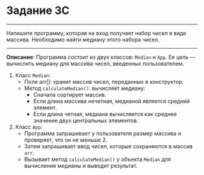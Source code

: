 # Задание 3C
***
Напишите программу, которая на вход получает набор чисел в виде массива. Необходимо найти медиану этого набора чисел. 
***
**Описание**: Программа состоит из двух классов: `Median` и `App`. Ее цель — вычислить медиану для массива чисел, введенных пользователем.
1. Класс `Median`:
    - Поле arr[]: хранит массив чисел, переданных в конструктор.
    - Метод `calculateMedian()`: вычисляет медиану:
        * Сначала сортирует массив.
        * Если длина массива нечетная, медианой является средний элемент.
        * Если длина четная, медиана вычисляется как среднее значение двух центральных элементов.
2. Класс `App`:
    - Программа запрашивает у пользователя размер массива и проверяет, что он не меньше 2.
    - Затем запрашивает ввод чисел, которые сохраняются в массив `arr`.
    - Вызывает метод `calculateMedian()` у объекта `Median` для вычисления медианы и выводит результат.